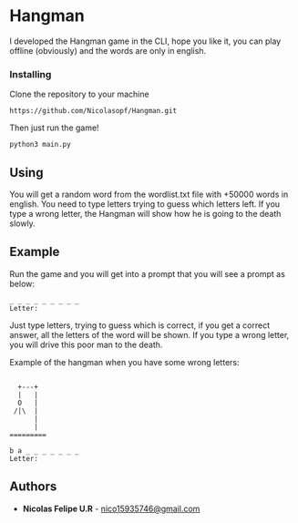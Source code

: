 # Hangman

I developed the Hangman game in the CLI, hope you like it, you can play offline (obviously) and the words are only in english.

### Installing

Clone the repository to your machine

```
https://github.com/Nicolasopf/Hangman.git
```

Then just run the game!
```
python3 main.py
```

## Using

You will get a random word from the wordlist.txt file with +50000 words in english. You need to type letters trying to guess which letters left.
If you type a wrong letter, the Hangman will show how he is going to the death slowly.

## Example

Run the game and you will get into a prompt that you will see a prompt as below:

```
_ _ _ _ _ _ _ _ _
Letter:
```

Just type letters, trying to guess which is correct, if you get a correct answer, all the letters of the word will be shown.
If you type a wrong letter, you will drive this poor man to the death.

Example of the hangman when you have some wrong letters:
```

  +---+
  |   |
  O   |
 /|\  |
      |
      |
=========

b a _ _ _ _ _ _ _
Letter:
```

## Authors

* **Nicolas Felipe U.R** - nico15935746@gmail.com
